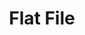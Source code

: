 ---
title: "Flat File"
seoTitle: "Flat File integration"
seoDescription: "Here’s how your Flat File Data Source works with your applications to streamline your workflow."
summary: "Stock2Shop can pull inventory data from a flat file data source. Stock2Shop has integrations to help automate B2C and B2B e-commerce transactions between a flat file data source and your other applications"
lead: "Stock2Shop can integrate a Flat File data source with many B2B and B2C ecommerce and logistic applications, here is how we can help you automate your business"
image: ""
imageAlt: flat file logo
type: "source"
source: "flat-file"
tags: ["erp"]
---